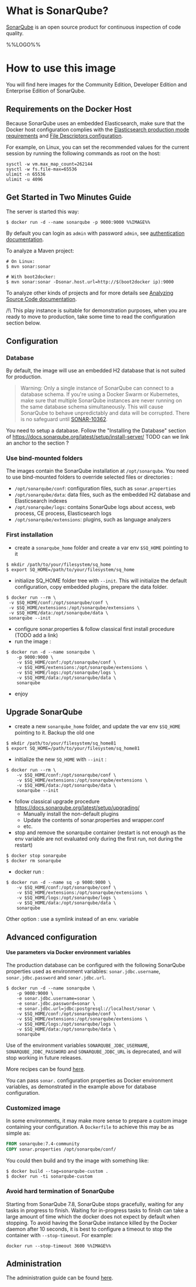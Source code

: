 # What is SonarQube?

[SonarQube](https://www.sonarqube.org/) is an open source product for continuous inspection of code quality.

%%LOGO%%

# How to use this image

You will find here images for the Community Edition, Developer Edition and Enterprise Edition of SonarQube.

## Requirements on the Docker Host

Because SonarQube uses an embedded Elasticsearch, make sure that the Docker host configuration complies with the [Elasticsearch production mode requirements](https://www.elastic.co/guide/en/elasticsearch/reference/current/docker.html#docker-cli-run-prod-mode) and [File Descriptors configuration](https://www.elastic.co/guide/en/elasticsearch/reference/current/file-descriptors.html).

For example, on Linux, you can set the recommended values for the current session by running the following commands as root on the host:

```console
sysctl -w vm.max_map_count=262144
sysctl -w fs.file-max=65536
ulimit -n 65536
ulimit -u 4096
```

## Get Started in Two Minutes Guide

The server is started this way:

```console
$ docker run -d --name sonarqube -p 9000:9000 %%IMAGE%%
```

By default you can login as `admin` with password `admin`, see [authentication documentation](https://docs.sonarqube.org/latest/instance-administration/security/).

To analyze a Maven project:

```console
# On Linux:
$ mvn sonar:sonar

# With boot2docker:
$ mvn sonar:sonar -Dsonar.host.url=http://$(boot2docker ip):9000
```

To analyze other kinds of projects and for more details see [Analyzing Source Code documentation](https://redirect.sonarsource.com/doc/analyzing-source-code.html).

/!\ This play instance is suitable for demonstration purposes, when you are ready to move to production, take some time to read the configuration section below.

## Configuration

### Database

By default, the image will use an embedded H2 database that is not suited for production.

> Warning: Only a single instance of SonarQube can connect to a database schema. If you're using a Docker Swarm or Kubernetes, make sure that multiple SonarQube instances are never running on the same database schema simultaneously. This will cause SonarQube to behave unpredictably and data will be corrupted. There is no safeguard until [SONAR-10362](https://jira.sonarsource.com/browse/SONAR-10362).

You need to setup a database. Follow the "Installing the Database" section of https://docs.sonarqube.org/latest/setup/install-server/
TODO can we link an anchor to the section ?
### Use bind-mounted folders

The images contain the SonarQube installation at `/opt/sonarqube`. You need to use bind-mounted folders to override selected files or directories :

-	`/opt/sonarqube/conf`: configuration files, such as `sonar.properties`
-	`/opt/sonarqube/data`: data files, such as the embedded H2 database and Elasticsearch indexes
-	`/opt/sonarqube/logs`: contains SonarQube logs about access, web process, CE process, Elasticsearch logs
-	`/opt/sonarqube/extensions`: plugins, such as language analyzers

### First installation

- create a `sonarqube_home` folder and create a var env `$SQ_HOME` pointing to it
```console
$ mkdir /path/to/your/filesystem/sq_home
$ export SQ_HOME=/path/to/your/filesystem/sq_home
```
- initialize SQ_HOME folder tree with `--init`. This will initialize the default configuration, copy embedded plugins, prepare the data folder.
```console
$ docker run --rm \
 -v $SQ_HOME/conf:/opt/sonarqube/conf \
 -v $SQ_HOME/extensions:/opt/sonarqube/extensions \
 -v $SQ_HOME/data:/opt/sonarqube/data \
 sonarqube --init
```
- configure sonar.properties & follow classical first install procedure (TODO add a link)
- run the image :
```console
$ docker run -d --name sonarqube \
    -p 9000:9000 \
    -v $SQ_HOME/conf:/opt/sonarqube/conf \
    -v $SQ_HOME/extensions:/opt/sonarqube/extensions \
    -v $SQ_HOME/logs:/opt/sonarqube/logs \
    -v $SQ_HOME/data:/opt/sonarqube/data \
    sonarqube
```
- enjoy


## Upgrade SonarQube
- create a new `sonarqube_home` folder, and update the var env `$SQ_HOME` pointing to it. Backup the old one
```console
$ mkdir /path/to/your/filesystem/sq_home81
$ export SQ_HOME=/path/to/your/filesystem/sq_home81
```
- initialize the new `SQ_HOME` with `--init` :
```console
$ docker run --rm \
    -v $SQ_HOME/conf:/opt/sonarqube/conf \
    -v $SQ_HOME/extensions:/opt/sonarqube/extensions \
    -v $SQ_HOME/data:/opt/sonarqube/data \
    sonarqube --init
```
- follow classical upgrade procedure https://docs.sonarqube.org/latest/setup/upgrading/
  - Manually install the non-default plugins
  - Update the contents of sonar.properties and wrapper.conf
  - etc.
- stop and remove the sonarqube container (restart is not enough as the env variable are not evaluated only during the first run, not during the restart)
```console
$ docker stop sonarqube
$ docker rm sonarqube
```
- docker run :
```console
$ docker run -d --name sq -p 9000:9000 \
    -v $SQ_HOME/conf:/opt/sonarqube/conf \
    -v $SQ_HOME/extensions:/opt/sonarqube/extensions \
    -v $SQ_HOME/logs:/opt/sonarqube/logs \
    -v $SQ_HOME/data:/opt/sonarqube/data \
    sonarqube
```

Other option : use a symlink instead of an env. variable

## Advanced configuration

#### Use parameters via Docker environment variables

The production database can be configured with the following SonarQube properties used as environment variables: `sonar.jdbc.username`, `sonar.jdbc.password` and `sonar.jdbc.url`.

```console
$ docker run -d --name sonarqube \
    -p 9000:9000 \
    -e sonar.jdbc.username=sonar \
    -e sonar.jdbc.password=sonar \
    -e sonar.jdbc.url=jdbc:postgresql://localhost/sonar \
    -v $SQ_HOME/conf:/opt/sonarqube/conf \
    -v $SQ_HOME/extensions:/opt/sonarqube/extensions \
    -v $SQ_HOME/logs:/opt/sonarqube/logs \
    -v $SQ_HOME/data:/opt/sonarqube/data \
    sonarqube
```

Use of the environment variables `SONARQUBE_JDBC_USERNAME`, `SONARQUBE_JDBC_PASSWORD` and `SONARQUBE_JDBC_URL` is deprecated, and will stop working in future releases.

More recipes can be found [here](https://github.com/SonarSource/docker-sonarqube/blob/master/recipes.md).

You can pass `sonar.` configuration properties as Docker environment variables, as demonstrated in the example above for database configuration.

### Customized image

In some environments, it may make more sense to prepare a custom image containing your configuration. A `Dockerfile` to achieve this may be as simple as:

```dockerfile
FROM sonarqube:7.4-community
COPY sonar.properties /opt/sonarqube/conf/
```

You could then build and try the image with something like:

```console
$ docker build --tag=sonarqube-custom .
$ docker run -ti sonarqube-custom
```

### Avoid hard termination of SonarQube

Starting from SonarQube 7.8, SonarQube stops gracefully, waiting for any tasks in progress to finish. Waiting for in-progress tasks to finish can take a large amount of time which the docker does not expect by default when stopping. To avoid having the SonarQube instance killed by the Docker daemon after 10 seconds, it is best to configure a timeout to stop the container with `--stop-timeout`. For example:

```console
docker run --stop-timeout 3600 %%IMAGE%%
```

## Administration

The administration guide can be found [here](https://redirect.sonarsource.com/doc/administration-guide.html).
